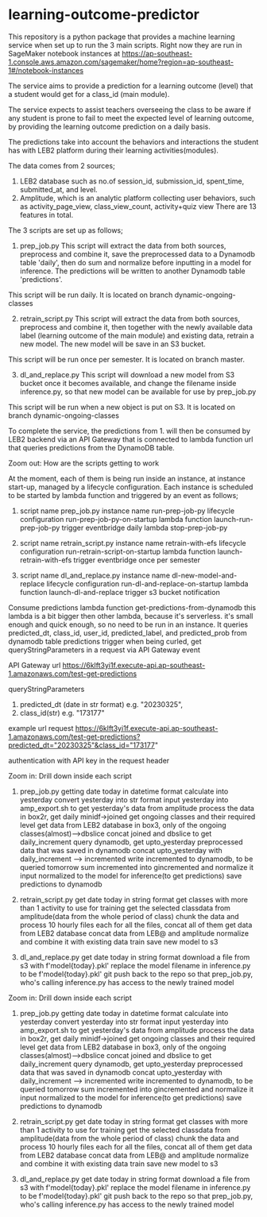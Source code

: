 # learning-outcome-predictor

This repository is a python package that provides a machine learning service when set up to run the 3 main scripts. Right now they are run in SageMaker notebook instances at https://ap-southeast-1.console.aws.amazon.com/sagemaker/home?region=ap-southeast-1#/notebook-instances

The service aims to provide a prediction for a learning outcome (level) that a student would get for a class_id (main module). 

The service expects to assist teachers overseeing the class to be aware if any student is prone to fail to meet the expected level of learning outcome, by providing the learning outcome prediction on a daily basis.

The predictions take into account the behaviors and interactions the student has with LEB2 platform during their learning activities(modules).

The data comes from 2 sources;
1. LEB2 database such as no.of session_id, submission_id, spent_time, submitted_at, and level.
2. Amplitude, which is an analytic platform collecting user behaviors, such as activity_page_view, class_view_count, activity+quiz view
There are 13 features in total.

The 3 scripts are set up as follows;

1. prep_job.py 
This script will extract the data from both sources, preprocess and combine it, save the preprocessed data to a Dynamodb table 'daily', then do sum and normalize before inputting in a model for inference. The predictions will be written to another Dynamodb table 'predictions'.

This script will be run daily. It is located on branch dynamic-ongoing-classes

2. retrain_script.py
This script will extract the data from both sources, preprocess and combine it, then together with the newly available data label (learning outcome of the main module) and existing data, retrain a new model. The new model will be save in an S3 bucket.

This script will be run once per semester. It is located on branch master.

3. dl_and_replace.py
This script will download a new model from S3 bucket once it becomes available, and change the filename inside inference.py, so that new model can be available for use by prep_job.py

This script will be run when a new object is put on S3. It is located on branch dynamic-ongoing-classes

To complete the service, the predictions from 1. will then be consumed by LEB2 backend via an API Gateway that is connected to lambda function url that queries predictions from the DynamoDB table.

Zoom out: How are the scripts getting to work

At the moment, each of them is being run inside an instance, at instance start-up, managed by a lifecycle configuration. Each instance is scheduled to be started by lambda function and triggered by an event as follows;

1. script name prep_job.py
instance name run-prep-job-py
lifecycle configuration run-prep-job-py-on-startup
lambda function launch-run-prep-job-py
trigger eventbridge daily
lambda stop-prep-job-py

2. script name retrain_script.py
instance name retrain-with-efs
lifecycle configuration run-retrain-script-on-startup
lambda function launch-retrain-with-efs
trigger eventbridge once per semester

3. script name dl_and_replace.py
instance name dl-new-model-and-replace
lifecycle configuration run-dl-and-replace-on-startup
lambda function launch-dl-and-replace
trigger s3 bucket notification

Consume predictions
lambda function get-predictions-from-dynamodb
this lambda is a bit bigger then other lambda, because it's serverless. it's small enough and quick enough, so no need to be run in an instance. It queries predicted_dt, class_id, user_id, predicted_label, and predicted_prob from dynamodb table predictions
trigger when being curled, get queryStringParameters in a request via API Gateway event

API Gateway
url https://6klft3yi1f.execute-api.ap-southeast-1.amazonaws.com/test-get-predictions

queryStringParameters
1. predicted_dt (date in str format) e.g. "20230325", 
2. class_id(str) e.g. "173177"

example url request
https://6klft3yi1f.execute-api.ap-southeast-1.amazonaws.com/test-get-predictions?predicted_dt="20230325"&class_id="173177"

authentication with API key in the request header


Zoom in: Drill down inside each script

1. prep_job.py
    getting date today in datetime format
    calculate into yesterday
    convert yesterday into str format
    input yesterday into amp_export.sh to get yesterday's data from amplitude
    process the data in box2r, get daily minidf->joined
    get ongoing classes and their required level
    get data from LEB2 database in box3, only of the ongoing classes(almost)-->dbslice
    concat joined and dbslice to get daily_increment
    query dynamodb, get upto_yesterday preprocessed data that was saved in dynamodb
    concat upto_yesterday with daily_increment --> incremented
    write incremented to dynamodb, to be queried tomorrow
    sum incremented into gincremented and normalize it
    input normalized to the model for inference(to get predictions)
    save predictions to dynamodb

    
2. retrain_script.py
    get date today in string format
    get classes with more than 1 activity to use for training
    get the selected classdata from amplitude(data from the whole period of class)
    chunk the data and process 10 hourly files each for all the files, concat all of them
    get data from LEB2 database
    concat data from LEB@ and amplitude
    normalize and combine it with existing data
    train
    save new model to s3
    
3. dl_and_replace.py
    get date today in string format
    download a file from s3 with f'model{today}.pkl'
    replace the model filename in inference.py to be f'model{today}.pkl'
    git push back to the repo so that prep_job.py, who's calling inference.py has access to the newly trained model

Zoom in: Drill down inside each script

1. prep_job.py
getting date today in datetime format
calculate into yesterday
convert yesterday into str format
input yesterday into amp_export.sh to get yesterday's data from amplitude
process the data in box2r, get daily minidf->joined
get ongoing classes and their required level
get data from LEB2 database in box3, only of the ongoing classes(almost)-->dbslice
concat joined and dbslice to get daily_increment
query dynamodb, get upto_yesterday preprocessed data that was saved in dynamodb
concat upto_yesterday with daily_increment --> incremented
write incremented to dynamodb, to be queried tomorrow
sum incremented into gincremented and normalize it
input normalized to the model for inference(to get predictions)
save predictions to dynamodb

2. retrain_script.py
get date today in string format
get classes with more than 1 activity to use for training
get the selected classdata from amplitude(data from the whole period of class)
chunk the data and process 10 hourly files each for all the files, concat all of them
get data from LEB2 database
concat data from LEB@ and amplitude
normalize and combine it with existing data
train
save new model to s3
3. dl_and_replace.py
get date today in string format
download a file from s3 with f'model{today}.pkl'
replace the model filename in inference.py to be f'model{today}.pkl'
git push back to the repo so that prep_job.py, who's calling inference.py has access to the newly trained model

